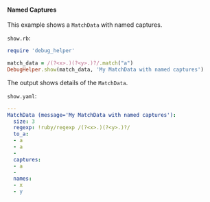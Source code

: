 #### Named Captures

This example shows a ```MatchData``` with named captures.

```show.rb```:
```ruby
require 'debug_helper'

match_data = /(?<x>.)(?<y>.)?/.match("a")
DebugHelper.show(match_data, 'My MatchData with named captures')
```

The output shows details of the ```MatchData```.

```show.yaml```:
```yaml
---
MatchData (message='My MatchData with named captures'):
  size: 3
  regexp: !ruby/regexp /(?<x>.)(?<y>.)?/
  to_a:
  - a
  - a
  - 
  captures:
  - a
  - 
  names:
  - x
  - y
```
